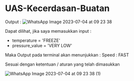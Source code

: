 # UAS-Kecerdasan-Buatan #

Output :
![WhatsApp Image 2023-07-04 at 09 23 38](https://github.com/fadhilsyu/UAS-Kecerdasan-Buatan/assets/133559866/8b2da8d7-3c7e-42c4-8d74-4578afcf9e5d)

Dapat dilihat, jika saya memasukkan input :
- temperature = 'FREEZE'
- pressure_value = 'VERY LOW'

Maka Output pada terminal akan menunjukkan :
Speed : FAST

Sesuai dengan ketentuan / aturan yang telah dimasukkan

![WhatsApp Image 2023-07-04 at 09 23 38 (1)](https://github.com/fadhilsyu/UAS-Kecerdasan-Buatan/assets/133559866/79c5ae7f-7c26-4130-a047-f3291f28a555)
